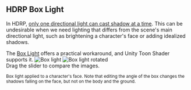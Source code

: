<a id="BoxLight"></a>
## HDRP Box Light

In HDRP, [only one directional light can cast shadow at a time](https://docs.unity3d.com/Manual/render-pipelines-feature-comparison.html).
This can be undesirable when we need lighting that differs from the scene's main directional light, 
such as brightening a character's face or adding idealized shadows.

The [Box Light](https://docs.unity3d.com/Packages/com.unity.render-pipelines.high-definition@14.0/manual/Light-Component.html#Shape) 
offers a practical workaround, and Unity Toon Shader supports it. 
<canvas class="image-comparison" role="img" aria-label="The Scene view with a cube representing a box light, and the Game view with a chibi-style character model. When the box light is rotated, the shadows on the face of the model change.">
    <img src="images/BoxLight0.png" title="Box light">
    <img src="images/BoxLight1.png" title="Box light rotated">
</canvas>
<br />
Drag the slider to compare the images.

<small>Box light applied to a character's face. Note that editing the angle of the box changes the shadows falling on the face, but not on the body and the ground.</small>
